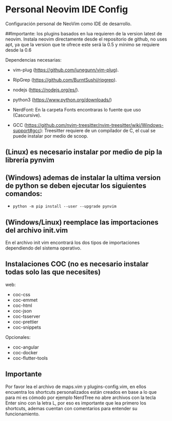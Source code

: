 # Personal Neovim IDE Config
Configuración personal de NeoVim como IDE de desarrollo.

##Importante: los plugins basados en lua requieren de la version latest de neovim. Instala neovim directamente desde el repositorio de github, no uses apt, ya que la version que te ofrece este será la 0.5 y mínimo se requiere desde la 0.6

Dependencias necesarias:

- vim-plug (https://github.com/junegunn/vim-plug).

- RipGrep (https://github.com/BurntSushi/ripgrep).

- nodejs (https://nodejs.org/es/).

- python3 (https://www.python.org/downloads/)

- NerdFont: En la carpeta Fonts encontraras lo fuente que uso (Cascursive).

- GCC (https://github.com/nvim-treesitter/nvim-treesitter/wiki/Windows-support#gcc): Treesitter requiere de un compilador de C, el cual se puede instalar por medio de scoop. 

## (Linux) es necesario instalar por medio de pip la librería pynvim

## (Windows) ademas de instalar la ultima version de python se deben ejecutar los siguientes comandos:

- ```python -m pip install --user --upgrade pynvim```


## (Windows/Linux) reemplace las importaciones del archivo init.vim

En el archivo init vim encontrará los dos tipos de importaciones dependiendo del sistema operativo.


## Instalaciones COC (no es necesario instalar todas solo las que necesites)

web:
- coc-css
- coc-emmet
- coc-html
- coc-json
- coc-tsserver
- coc-prettier
- coc-snippets

Opcionales:
- coc-angular
- coc-docker
- coc-flutter-tools



## Importante

Por favor lea el archivo de maps.vim y plugins-config.vim, en ellos encuentra los shortcuts personalizados están creados en base a lo que para mi es cómodo
por ejemplo NerdTree no abre archivos con la tecla Enter sino con la letra L, por eso es importante que lea primero los shortcuts, ademas cuentan con comentarios para entender su funcionamiento.
